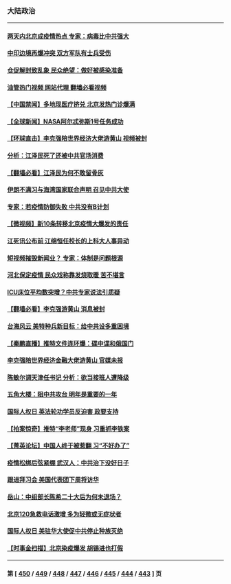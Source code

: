 ### 大陆政治
---
#### [两天内北京成疫情热点 专家：病毒比中共强大](../../pages/ncid277/n13883440.md?12130445) 
#### [中印边境再爆冲突 双方军队有士兵受伤](../../pages/ncid277/n13883388.md?12130445) 
#### [仓促解封致乱象 民众绝望：做好被感染准备](../../pages/ncid277/n13883381.md?12130445) 
#### [油管热门视频 网站代理 翻墙必看视频](http://138.2.39.72:81/youtube.html?epic-marker?12130445)
#### [【中国禁闻】多地现医疗挤兑 北京发热门诊爆满](../../pages/ncid277/n13883214.md?12130445) 
#### [【全球新闻】NASA阿尔忒弥斯1号任务成功](../../pages/ncid277/n13883215.md?12130445) 
#### [【环球直击】李克强陪世界经济大佬游黄山 视频被封](../../pages/ncid277/n13883216.md?12130445) 
#### [分析：江泽民死了还被中共官场消费](../../pages/ncid277/n13883009.md?12130445) 
#### [【翻墙必看】江泽民为何不敢留骨灰](../../pages/ncid277/n13882911.md?12130445) 
#### [伊朗不满习与海湾国家联合声明 召见中共大使](../../pages/ncid277/n13882879.md?12130445) 
#### [专家：若疫情防御失败 中共没有B计划](../../pages/ncid277/n13882811.md?12130445) 
#### [【微视频】新10条转移北京疫情大爆发的责任](../../pages/ncid277/n13882751.md?12130445) 
#### [江死讯公布前 江绵恒任校长的上科大人事异动](../../pages/ncid277/n13882789.md?12130445) 
#### [短视频摧毁新闻业？ 专家：体制是问题根源](../../pages/ncid277/n13882513.md?12130445) 
#### [河北保定疫情 民众戏称靠发烧取暖 苦不堪言](../../pages/ncid277/n13882624.md?12130445) 
#### [ICU床位平均数突增？中共专家说法引质疑](../../pages/ncid277/n13882509.md?12130445) 
#### [【翻墙必看】李克强游黄山 消息被封](../../pages/ncid277/n13882546.md?12130445) 
#### [台海风云 美特种兵新目标：给中共设多重困境](../../pages/ncid277/n13881958.md?12130445) 
#### [【秦鹏直播】推特文件连环爆：碟中谍和俄国门](../../pages/ncid277/n13882409.md?12130445) 
#### [李克强陪世界经济金融大佬游黄山 官媒未报](../../pages/ncid277/n13882460.md?12130445) 
#### [陈敏尔调天津任书记 分析：欲当接班人遭降级](../../pages/ncid277/n13882458.md?12130445) 
#### [五角大楼：阻中共攻台 明年是重要的一年](../../pages/ncid277/n13882467.md?12130445) 
#### [国际人权日 英法轮功学员反迫害 政要支持](../../pages/ncid277/n13882386.md?12130445) 
#### [【拍案惊奇】推特“李老师”现身 习重抓李铁案](../../pages/ncid277/n13882394.md?12130445) 
#### [【菁英论坛】中国人终于被惹翻 习“不好办了”](../../pages/ncid277/n13882351.md?12130445) 
#### [疫情松绑后弦紧绷 武汉人：中共治下没好日子](../../pages/ncid277/n13882348.md?12130445) 
#### [跟进拜习会 美国代表团下周将访华](../../pages/ncid277/n13882361.md?12130445) 
#### [岳山：中组部长陈希二十大后为何未退场？](../../pages/ncid277/n13881951.md?12130445) 
#### [北京120急救电话激增 多为轻微或无症状者](../../pages/ncid277/n13882340.md?12130445) 
#### [国际人权日 美驻华大使促中共停止种族灭绝](../../pages/ncid277/n13882332.md?12130445) 
#### [【时事金扫描】北京染疫爆发 胡锡进也打假](../../pages/ncid277/n13882268.md?12130445) 

---
#### 第 [ [450](./450.md?12130445) / [449](./449.md?12130445) / [448](./448.md?12130445) / [447](./447.md?12130445) / [446](./446.md?12130445) / [445](./445.md?12130445) / [444](./444.md?12130445) / [443](./443.md?12130445) ] 页
